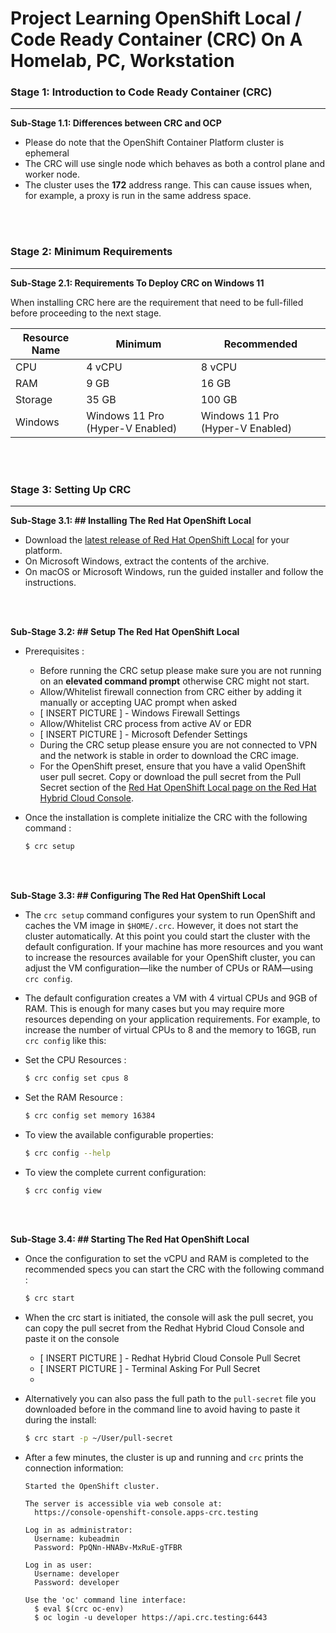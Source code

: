 # Project Learning OpenShift Local / Code Ready Container (CRC) On A Homelab, PC, Workstation


### **Stage 1: Introduction to Code Ready Container (CRC)**
---
**Sub-Stage 1.1: Differences between CRC and OCP**

- Please do note that the OpenShift Container Platform cluster is ephemeral 
- The CRC will use single node which behaves as both a control plane and worker node.
- The cluster uses the  **172**  address range. This can cause issues when, for example, a proxy is run in the same address space.
<br />
<br />




### **Stage 2: Minimum Requirements**
---
**Sub-Stage 2.1: Requirements To Deploy  CRC on Windows 11**

When installing CRC here are the requirement that need to be full-filled before proceeding to the next stage.

| Resource Name   	| Minimum                       | Recommended                 |
|-------------------|-------------------------------|-----------------------------|
|CPU				| 4 vCPU			            | 8 vCPU            		  |
|RAM             	| 9 GB            				| 16 GB            			  |
|Storage          	| 35 GB							| 100 GB					  | 
|Windows          	| Windows 11 Pro (Hyper-V Enabled) 				| Windows 11 Pro (Hyper-V Enabled)						  | 
<br />
<br />




### **Stage 3: Setting Up CRC**
---
**Sub-Stage 3.1: ## Installing The Red Hat OpenShift Local**

- Download the  [latest release of Red Hat OpenShift Local](https://console.redhat.com/openshift/create/local)  for your platform.
- On Microsoft Windows, extract the contents of the archive.
- On macOS or Microsoft Windows, run the guided installer and follow the instructions.
<br />
<br />

**Sub-Stage 3.2: ## Setup The  Red Hat OpenShift Local**

- Prerequisites : 
	- Before running the CRC setup please make sure you are not running on an **elevated command prompt** otherwise CRC might not start.
	- Allow/Whitelist firewall connection from CRC either by adding it manually or accepting UAC prompt when asked
 	- [ INSERT PICTURE ] - Windows Firewall Settings
	- Allow/Whitelist CRC process from active AV or EDR
	- [ INSERT PICTURE ] - Microsoft Defender Settings
	- During the CRC setup please ensure you are not connected to VPN and the network is stable in order to download the CRC image.
	- For the OpenShift preset, ensure that you have a valid OpenShift user pull secret. Copy or download the pull secret from the Pull Secret section of the [Red Hat OpenShift Local page on the Red Hat Hybrid Cloud Console](https://console.redhat.com/openshift/create/local).
- Once the installation is complete initialize the CRC with the following command : 
    
    ```bash
    $ crc setup
    ```
<br />
<br />


**Sub-Stage 3.3: ## Configuring The Red Hat OpenShift Local**
- The  `crc setup`  command configures your system to run OpenShift and caches the VM image in  `$HOME/.crc`. However, it does not start the cluster automatically. At this point you could start the cluster with the default configuration. If your machine has more resources and you want to increase the resources available for your OpenShift cluster, you can adjust the VM configuration—like the number of CPUs or RAM—using  `crc config`.

- The default configuration creates a VM with 4 virtual CPUs and 9GB of RAM. This is enough for many cases but you may require more resources depending on your application requirements. For example, to increase the number of virtual CPUs to 8 and the memory to 16GB, run  `crc config`  like this:

- Set the CPU Resources : 
    ```bash
    $ crc config set cpus 8
    ```
    
- Set the RAM Resource : 
    ```bash
    $ crc config set memory 16384
    ```
    
- To view the available configurable properties: 
    ```bash
    $ crc config --help
    ```
    
- To view the complete current configuration:
    ```bash
    $ crc config view
    ```
<br />
<br />

**Sub-Stage 3.4: ## Starting The Red Hat OpenShift Local**

- Once the configuration to set the vCPU and RAM is completed to the recommended specs you can start the CRC with the following command :
    ```bash
    $ crc start
    ```
- When the crc start is initiated, the console will ask the pull secret, you can copy the pull secret from the Redhat Hybrid Cloud Console and paste it on the console <br />
	- [ INSERT PICTURE ] - Redhat Hybrid Cloud Console Pull Secret
	- [ INSERT PICTURE ] - Terminal Asking For Pull Secret 
	- 
- Alternatively you can also pass the full path to the `pull-secret` file you downloaded before in the command line to avoid having to paste it during the install:
    ```bash
    $ crc start -p ~/User/pull-secret
    ```

- After a few minutes, the cluster is up and running and  `crc`  prints the connection information:

	```shell
	Started the OpenShift cluster.

	The server is accessible via web console at:
	  https://console-openshift-console.apps-crc.testing

	Log in as administrator:
	  Username: kubeadmin
	  Password: PpQNn-HNABv-MxRuE-gTFBR

	Log in as user:
	  Username: developer
	  Password: developer

	Use the 'oc' command line interface:
	  $ eval $(crc oc-env)
	  $ oc login -u developer https://api.crc.testing:6443
	```
<br />
<br />

